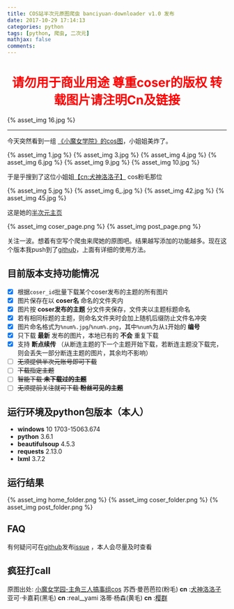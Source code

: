 ```yaml
---
title: COS站半次元原图爬虫 banciyuan-downloader v1.0 发布
date: 2017-10-29 17:14:13
categories: python
tags: [python, 爬虫, 二次元]
mathjax: false
comments:
---
```

<strong><center><font color="#ff0000"><h1>请勿用于商业用途 尊重coser的版权 转载图片请注明Cn及链接</h1></font></center></strong>

{% asset_img 16.jpg %}

<!--more-->

---

今天突然看到一组 [《小魔女学院》的cos图](https://bcy.net/coser/detail/99095/1511757)，小姐姐美炸了。

{% asset_img 1.jpg %}
{% asset_img 3.jpg %}
{% asset_img 4.jpg %}
{% asset_img 6.jpg %}
{% asset_img 9.jpg %}
{% asset_img 10.jpg %}
<br>

于是乎搜到了这位小姐姐[【cn:犬神洛洛子】](https://bcy.net/u/770554)
cos粉毛那位

{% asset_img 5.jpg %}
{% asset_img 6_.jpg %}
{% asset_img 42.jpg %}
{% asset_img 45.jpg %}
<br>

这是她的[半次元主页](https://bcy.net/u/770554)

{% asset_img coser_page.png %}
{% asset_img post_page.png %}
<br>

关注一波。想着有空写个爬虫来爬她的原图吧。结果越写添加的功能越多。现在这个版本我push到了[github](https://github.com/tankeryang/banciyuan-downloader)，上面有详细的使用方法。

## 目前版本支持功能情况
* [x] 根据```coser_id```批量下载某个coser发布的主题的所有图片
* [x] 图片保存在以 __coser名__ 命名的文件夹内
* [x] 图片按 __coser发布的主题__ 分文件夹保存，文件夹以主题标题命名
* [x] 若有相同标题的主题，则命名文件夹时会加上随机后缀防止文件名冲突
* [x] 图片命名格式为```%num%.jpg```/```%num%.png```，其中```%num%```为从```1```开始的 __编号__ 
* [x] 只下载 __最新__ 发布的图片，本地已有的 __不会__ 重复下载
* [x] 支持 __断点续传__ （从断连主题的下一个主题开始下载，若断连主题没下载完，则会丢失一部分断连主题的图片，其余均不影响）
* [ ] ~~无须提供半次元账号即可下载~~
* [ ] ~~下载指定主题~~
* [ ] ~~智能下载 __未下载过的主题__~~
* [ ] ~~无须提前关注就可下载 __粉丝可见的主题__~~

## 运行环境及python包版本（本人）
* __windows__ 10 1703-15063.674
* __python__ 3.6.1
* __beautifulsoup__ 4.5.3
* __requests__ 2.13.0
* __lxml__ 3.7.2

## 运行结果

{% asset_img home_folder.png %}
{% asset_img coser_folder.png %}
{% asset_img post_folder.png %}

## FAQ
有何疑问可在[github](https://github.com/tankeryang/banciyuan-downloader)发布[issue](https://github.com/tankeryang/banciyuan-downloader/issues) ，本人会尽量及时查看

## 疯狂打call
原图出处: [小魔女学园-主角三人搞事组cos](https://bcy.net/coser/detail/99095/1511757)
苏西·曼芭芭拉(粉毛) __cn__ :[犬神洛洛子](https://bcy.net/u/770554)
亚可·卡嘉莉(黑毛) __cn__ :real\_\_yami
洛蒂·杨森(黄毛) __cn__ :[樱群](https://bcy.net/u/48018)